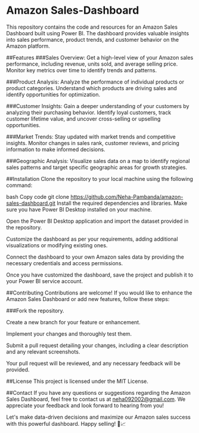 # Amazon Sales-Dashboard
This repository contains the code and resources for an Amazon Sales Dashboard built using Power BI. The dashboard provides valuable insights into sales performance, product trends, and customer behavior on the Amazon platform.

##Features
###Sales Overview: Get a high-level view of your Amazon sales performance, including revenue, units sold, and average selling price. Monitor key metrics over time to identify trends and patterns.

###Product Analysis: Analyze the performance of individual products or product categories. Understand which products are driving sales and identify opportunities for optimization.

###Customer Insights: Gain a deeper understanding of your customers by analyzing their purchasing behavior. Identify loyal customers, track customer lifetime value, and uncover cross-selling or upselling opportunities.

###Market Trends: Stay updated with market trends and competitive insights. Monitor changes in sales rank, customer reviews, and pricing information to make informed decisions.

###Geographic Analysis: Visualize sales data on a map to identify regional sales patterns and target specific geographic areas for growth strategies.

##Installation
Clone the repository to your local machine using the following command:

bash
Copy code
git clone https://github.com/Neha-Pambanda/amazon-sales-dashboard.git
Install the required dependencies and libraries. Make sure you have Power BI Desktop installed on your machine.

Open the Power BI Desktop application and import the dataset provided in the repository.

Customize the dashboard as per your requirements, adding additional visualizations or modifying existing ones.

Connect the dashboard to your own Amazon sales data by providing the necessary credentials and access permissions.

Once you have customized the dashboard, save the project and publish it to your Power BI service account.

##Contributing
Contributions are welcome! If you would like to enhance the Amazon Sales Dashboard or add new features, follow these steps:

###Fork the repository.

Create a new branch for your feature or enhancement.

Implement your changes and thoroughly test them.

Submit a pull request detailing your changes, including a clear description and any relevant screenshots.

Your pull request will be reviewed, and any necessary feedback will be provided.

##License
This project is licensed under the MIT License.

##Contact
If you have any questions or suggestions regarding the Amazon Sales Dashboard, feel free to contact us at neha092002@gmail.com. We appreciate your feedback and look forward to hearing from you!

Let's make data-driven decisions and maximize our Amazon sales success with this powerful dashboard. Happy selling! 🚀📈
